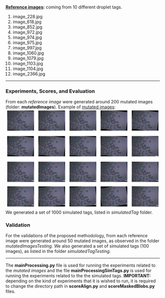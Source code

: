**[Reference images](https://github.com/monicarenas4/SShACM/tree/master/referenceImages):** coming from 10 different droplet tags.
1. image_228.jpg
1. image_618.jpg
1. image_852.jpg
1. image_972.jpg
1. image_974.jpg
1. image_975.jpg
1. image_997.jpg
1. image_1060.jpg
1. image_1079.jpg
1. image_1103.jpg
1. image_1104.jpg
1. image_2366.jpg
********
### Experiments, Scores, and Evaluation
From each *reference image* were generated around 200 mutated images (folder: **mutatedImages**).
 Example of [mutated images](https://github.com/monicarenas4/SShImageProcessing/tree/master/mutatedImages/Image_1104):
![alt text](https://github.com/monicarenas4/SShACM/blob/master/RefMut.png)
We generated a set of 1000 simulated tags, listed in *simulatedTag* folder. 

### Validation
For the validations of the proposed methodology, from each reference image were generated around 50 mutated images,
as observed in the folder *mutatedImagesTesting*. We also generated a set of simulated tags (100 images), 
as listed in the folder *simulatedTagTesting*.

****

The **mainProcessing.py** file is used for running the experiments related to the *mutated images*
and the file **mainProcessingSimTags.py** is used for running the experiments related to the the 
simulated tags. **IMPORTANT:** depending on the kind of experiments that it is wished to run, it is required
to change the directory path in **scoreAlign.py** and **scoreMaskedBlobs.py** files.
